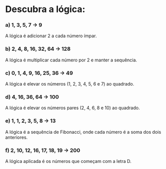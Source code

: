 # Descubra a lógica:

### a) 1, 3, 5, 7 -> 9
A lógica é adicionar 2 a cada número ímpar.

### b) 2, 4, 8, 16, 32, 64 -> 128
A lógica é multiplicar cada número por 2 e manter a sequência.

### c) 0, 1, 4, 9, 16, 25, 36 -> 49
A lógica é elevar os números (1, 2, 3, 4, 5, 6 e 7) ao quadrado.

### d) 4, 16, 36, 64 -> 100
A lógica é elevar os números pares (2, 4, 6, 8 e 10) ao quadrado.

### e) 1, 1, 2, 3, 5, 8 -> 13
A lógica é a sequência de Fibonacci, onde cada número é a soma dos dois anteriores.

### f) 2, 10, 12, 16, 17, 18, 19 -> 200
A lógica aplicada é os números que começam com a letra D.